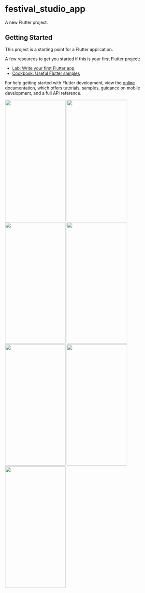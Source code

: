 # festival_studio_app

A new Flutter project.

## Getting Started

This project is a starting point for a Flutter application.

A few resources to get you started if this is your first Flutter project:

- [Lab: Write your first Flutter app](https://docs.flutter.dev/get-started/codelab)
- [Cookbook: Useful Flutter samples](https://docs.flutter.dev/cookbook)

For help getting started with Flutter development, view the
[online documentation](https://docs.flutter.dev/), which offers tutorials,
samples, guidance on mobile development, and a full API reference.
<p>
  <img src = "https://github.com/Janak67/festival_studio_app/assets/141834407/969a69d9-e714-40c4-a10f-0f3bc5bc2f10" height="400" width="200">
  <img src = "https://github.com/Janak67/festival_studio_app/assets/141834407/0ba46086-b110-413a-b907-e02a131328fa" height="400" width="200">
  <img src = "https://github.com/Janak67/festival_studio_app/assets/141834407/d80fdc3e-1c6e-48a4-87f5-61239a060739" height="400" width="200">
  <img src = "https://github.com/Janak67/festival_studio_app/assets/141834407/ec9bdb08-b8ce-4a50-8dc9-732b2caa1152" height="400" width="200">
  <img src = "https://github.com/Janak67/festival_studio_app/assets/141834407/a78aaad6-a30d-4c67-a17d-680059807c89" height="400" width="200">
  <img src = "https://github.com/Janak67/festival_studio_app/assets/141834407/f7055684-471b-434f-8419-9f2f1856dbef" height="400" width="200">
  <img src = "https://github.com/Janak67/festival_studio_app/assets/141834407/f9a9156d-d1ba-40fc-8f14-4e3e154eb50c" height="400" width="200">

</p>
